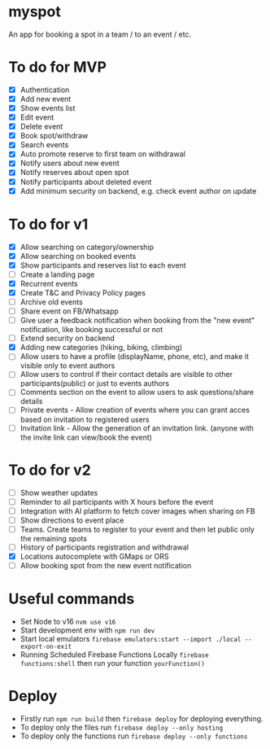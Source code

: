# myspot
An app for booking a spot in a team / to an event / etc.

# To do for MVP
- [x] Authentication
- [x] Add new event
- [x] Show events list
- [x] Edit event
- [x] Delete event
- [x] Book spot/withdraw
- [x] Search events
- [x] Auto promote reserve to first team on withdrawal
- [x] Notify users about new event
- [x] Notify reserves about open spot 
- [x] Notify participants about deleted event 
- [x] Add minimum security on backend, e.g. check event author on update

# To do for v1
- [x] Allow searching on category/ownership
- [x] Allow searching on booked events
- [x] Show participants and reserves list to each event
- [ ] Create a landing page
- [x] Recurrent events
- [x] Create T&C and Privacy Policy pages
- [ ] Archive old events
- [ ] Share event on FB/Whatsapp
- [ ] Give user a feedback notification when booking from the "new event" notification, like booking successful or not
- [ ] Extend security on backend
- [x] Adding new categories (hiking, biking, climbing)
- [ ] Allow users to have a profile (displayName, phone, etc), and make it visible only to event authors
- [ ] Allow users to control if their contact details are visible to other participants(public) or just to events authors
- [ ] Comments section on the event to allow users to ask questions/share details
- [ ] Private events - Allow creation of events where you can grant acces based on invitation to registered users
- [ ] Invitation link - Allow the generation of an invitation link. (anyone with the invite link can view/book the event)

# To do for v2
- [ ] Show weather updates
- [ ] Reminder to all participants with X hours before the event
- [ ] Integration with AI platform to fetch cover images when sharing on FB
- [ ] Show directions to event place
- [ ] Teams. Create teams to register to your event and then let public only the remaining spots
- [ ] History of participants registration and withdrawal
- [x] Locations autocomplete with GMaps or ORS
- [ ] Allow booking spot from the new event notification

# Useful commands
- Set Node to v16 `nvm use v16`
- Start development env with `npm run dev`
- Start local emulators `firebase emulators:start --import ./local --export-on-exit`
- Running Scheduled Firebase Functions Locally `firebase functions:shell` then run your function `yourFunction()`


# Deploy
- Firstly run `npm run build` then `firebase deploy` for deploying everything.
- To deploy only the files run `firebase deploy --only hosting`
- To deploy only the functions run `firebase deploy --only functions`
